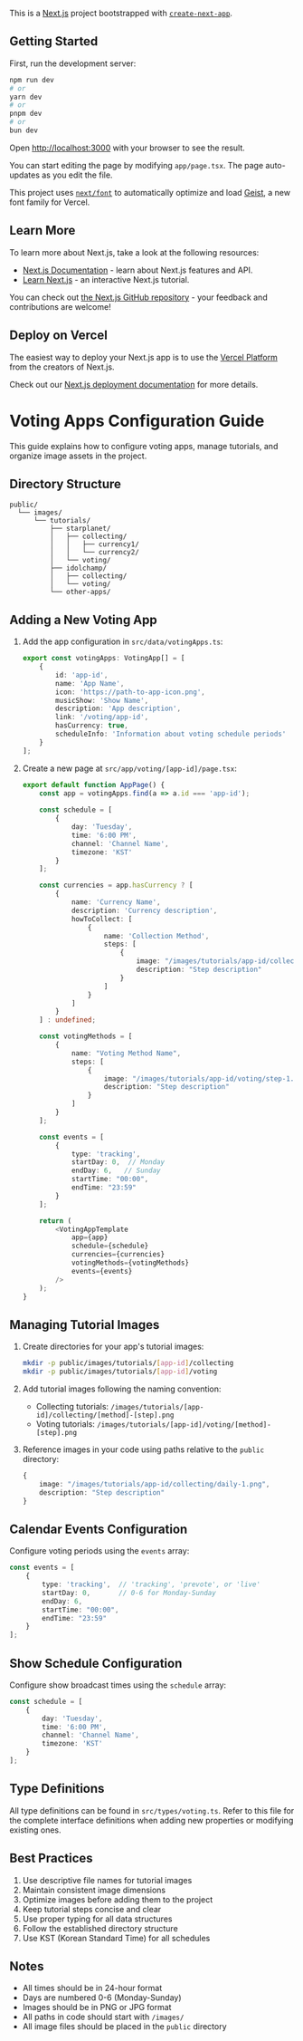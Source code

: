 This is a [Next.js](https://nextjs.org) project bootstrapped with [`create-next-app`](https://nextjs.org/docs/app/api-reference/cli/create-next-app).

## Getting Started

First, run the development server:

```bash
npm run dev
# or
yarn dev
# or
pnpm dev
# or
bun dev
```

Open [http://localhost:3000](http://localhost:3000) with your browser to see the result.

You can start editing the page by modifying `app/page.tsx`. The page auto-updates as you edit the file.

This project uses [`next/font`](https://nextjs.org/docs/app/building-your-application/optimizing/fonts) to automatically optimize and load [Geist](https://vercel.com/font), a new font family for Vercel.

## Learn More

To learn more about Next.js, take a look at the following resources:

- [Next.js Documentation](https://nextjs.org/docs) - learn about Next.js features and API.
- [Learn Next.js](https://nextjs.org/learn) - an interactive Next.js tutorial.

You can check out [the Next.js GitHub repository](https://github.com/vercel/next.js) - your feedback and contributions are welcome!

## Deploy on Vercel

The easiest way to deploy your Next.js app is to use the [Vercel Platform](https://vercel.com/new?utm_medium=default-template&filter=next.js&utm_source=create-next-app&utm_campaign=create-next-app-readme) from the creators of Next.js.

Check out our [Next.js deployment documentation](https://nextjs.org/docs/app/building-your-application/deploying) for more details.

# Voting Apps Configuration Guide

This guide explains how to configure voting apps, manage tutorials, and organize image assets in the project.

## Directory Structure

```
public/
  └── images/
      └── tutorials/
          ├── starplanet/
          │   ├── collecting/
          │   │   ├── currency1/
          │   │   └── currency2/
          │   └── voting/
          ├── idolchamp/
          │   ├── collecting/
          │   └── voting/
          └── other-apps/
```

## Adding a New Voting App

1. Add the app configuration in `src/data/votingApps.ts`:

    ```typescript
    export const votingApps: VotingApp[] = [
        {
            id: 'app-id',
            name: 'App Name',
            icon: 'https://path-to-app-icon.png',
            musicShow: 'Show Name',
            description: 'App description',
            link: '/voting/app-id',
            hasCurrency: true,
            scheduleInfo: 'Information about voting schedule periods'
        }
    ];
    ```

2. Create a new page at `src/app/voting/[app-id]/page.tsx`:

    ```typescript
    export default function AppPage() {
        const app = votingApps.find(a => a.id === 'app-id');
        
        const schedule = [
            {
                day: 'Tuesday',
                time: '6:00 PM',
                channel: 'Channel Name',
                timezone: 'KST'
            }
        ];

        const currencies = app.hasCurrency ? [
            {
                name: 'Currency Name',
                description: 'Currency description',
                howToCollect: [
                    {
                        name: 'Collection Method',
                        steps: [
                            {
                                image: "/images/tutorials/app-id/collecting/method-1.png",
                                description: "Step description"
                            }
                        ]
                    }
                ]
            }
        ] : undefined;

        const votingMethods = [
            {
                name: "Voting Method Name",
                steps: [
                    {
                        image: "/images/tutorials/app-id/voting/step-1.png",
                        description: "Step description"
                    }
                ]
            }
        ];

        const events = [
            {
                type: 'tracking',
                startDay: 0,  // Monday
                endDay: 6,   // Sunday
                startTime: "00:00",
                endTime: "23:59"
            }
        ];

        return (
            <VotingAppTemplate
                app={app}
                schedule={schedule}
                currencies={currencies}
                votingMethods={votingMethods}
                events={events}
            />
        );
    }
    ```

## Managing Tutorial Images

1. Create directories for your app's tutorial images:
    ```bash
    mkdir -p public/images/tutorials/[app-id]/collecting
    mkdir -p public/images/tutorials/[app-id]/voting
    ```

2. Add tutorial images following the naming convention:
    - Collecting tutorials: `/images/tutorials/[app-id]/collecting/[method]-[step].png`
    - Voting tutorials: `/images/tutorials/[app-id]/voting/[method]-[step].png`

3. Reference images in your code using paths relative to the `public` directory:
    ```typescript
    {
        image: "/images/tutorials/app-id/collecting/daily-1.png",
        description: "Step description"
    }
    ```

## Calendar Events Configuration

Configure voting periods using the `events` array:
```typescript
const events = [
    {
        type: 'tracking',  // 'tracking', 'prevote', or 'live'
        startDay: 0,       // 0-6 for Monday-Sunday
        endDay: 6,
        startTime: "00:00",
        endTime: "23:59"
    }
];
```

## Show Schedule Configuration

Configure show broadcast times using the `schedule` array:
```typescript
const schedule = [
    {
        day: 'Tuesday',
        time: '6:00 PM',
        channel: 'Channel Name',
        timezone: 'KST'
    }
];
```

## Type Definitions

All type definitions can be found in `src/types/voting.ts`. Refer to this file for the complete interface definitions when adding new properties or modifying existing ones.

## Best Practices

1. Use descriptive file names for tutorial images
2. Maintain consistent image dimensions
3. Optimize images before adding them to the project
4. Keep tutorial steps concise and clear
5. Use proper typing for all data structures
6. Follow the established directory structure
7. Use KST (Korean Standard Time) for all schedules

## Notes

- All times should be in 24-hour format
- Days are numbered 0-6 (Monday-Sunday)
- Images should be in PNG or JPG format
- All paths in code should start with `/images/`
- All image files should be placed in the `public` directory
